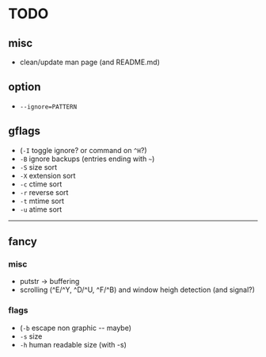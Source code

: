 # TODO
## misc
* clean/update man page (and README.md)

## option
* `--ignore=PATTERN`

## gflags
* (`-I` toggle ignore? or command on `^H`?)
* `-B` ignore backups (entries ending with `~`)
* `-S` size sort
* `-X` extension sort
* `-c` ctime sort
* `-r` reverse sort
* `-t` mtime sort
* `-u` atime sort

---
## fancy
### misc
* putstr -> buffering
* scrolling (^E/^Y, ^D/^U, ^F/^B) and window heigh detection (and signal?)

### flags
* (`-b` escape non graphic -- maybe)
* `-s` size
* `-h` human readable size (with -s)
